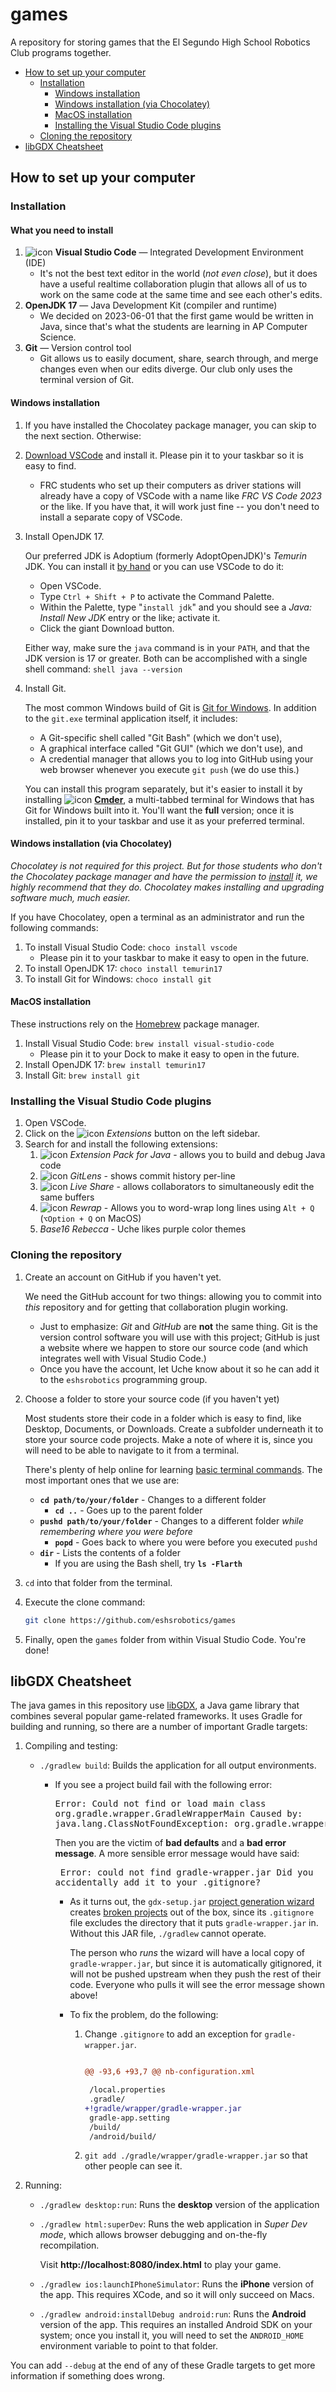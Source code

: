 # games
A repository for storing games that the El Segundo High School Robotics Club
programs together.

- [How to set up your computer](#how-to-set-up-your-computer)
  - [Installation](#installation)
    - [Windows installation](#windows-installation)
    - [Windows installation (via Chocolatey)](#windows-installation-via-chocolatey)
    - [MacOS installation](#macos-installation)
    - [Installing the Visual Studio Code plugins](#installing-the-Visual-Studio-Code-plugins)
  - [Cloning the repository](#cloning-the-repository)
- [libGDX Cheatsheet](#libgdx-cheatsheet)

## How to set up your computer

### Installation
#### What you need to install
1. ![icon](docs/vscode.png) **Visual Studio Code** — Integrated Development Environment (IDE)
    - It's not the best text editor in the world (_not even close_), but it
      does have a useful realtime collaboration plugin that allows all of us
      to work on the same code at the same time and see each other's edits.
2. **OpenJDK 17** — Java Development Kit (compiler and runtime)
    - We decided on 2023-06-01 that the first game would be written in Java,
      since that's  what the students are learning in AP Computer Science.
3. **Git** — Version control tool
    - Git allows us to easily document, share, search through, and merge
      changes even when our edits diverge.  Our club only uses the terminal
      version of Git.

#### Windows installation
1. If you have installed the Chocolatey package manager, you can skip to the
   next section.  Otherwise:
2. [Download VSCode](https://code.visualstudio.com) and install it.  Please
   pin it to your taskbar so it is easy to find.
    - FRC students who set up their computers as driver stations will already
      have a copy of VSCode with a name like *FRC VS Code 2023* or the like.
      If you have that, it will work just fine -- you don't need to install a
      separate copy of VSCode.
3. Install OpenJDK 17.

    Our preferred JDK is Adoptium (formerly AdoptOpenJDK)'s _Temurin_ JDK.
    You can install it [by hand](https://adoptium.net/download/) or you can
    use VSCode to do it:

    - Open VSCode.
    - Type `Ctrl + Shift + P` to activate the Command Palette.
    - Within the Palette, type "`install jdk`" and you should see a *Java:
       Install New JDK* entry or the like; activate it.
    - Click the giant Download button.

    Either way, make sure the `java` command is in your `PATH`, and that the
    JDK version is 17 or greater.  Both can be accomplished with a single
    shell command:
        ```shell
        java --version
        ```
4. Install Git.

   The most common Windows build of Git is [Git for
   Windows](https://gitforwindows.org/).  In addition to the `git.exe`
   terminal application itself, it includes:

   - A Git-specific shell called "Git Bash" (which we don't use),
   - A graphical interface called "Git GUI" (which we don't use), and
   - A credential manager that allows you to log into GitHub using your web
     browser whenever you execute `git push` (we do use this.)

   You can install this program separately, but it's easier to install it by
   installing ![icon](docs/cmder.png) **[Cmder](https://cmder.app/)**, a multi-tabbed terminal for
   Windows that has Git for Windows built into it.  You'll want the **full**
   version; once it is installed, pin it to your taskbar and use it as your
   preferred terminal.

#### Windows installation (via Chocolatey)
*Chocolatey is not required for this project.  But for those students who
don't the Chocolatey package manager and have the permission to
[install](https://chocolatey.org/install) it, we highly recommend that they
do.  Chocolatey makes installing and upgrading software much, much easier.*

If you have Chocolatey, open a terminal as an administrator and run the
following commands:

1. To install Visual Studio Code: `choco install vscode`
    - Please pin it to your taskbar to make it easy to open in the future.
2. To install OpenJDK 17: `choco install temurin17`
3. To install Git for Windows: `choco install git`
#### MacOS installation
These instructions rely on the [Homebrew](https://brew.sh) package manager.

1. Install Visual Studio Code: `brew install visual-studio-code`
    - Please pin it to your Dock to make it easy to open in the future.
2. Install OpenJDK 17: `brew install temurin17`
3. Install Git: `brew install git`

### Installing the Visual Studio Code plugins
1. Open VSCode.
2. Click on the ![icon](docs/extensions.png) *Extensions* button on the left sidebar.
3. Search for and install the following extensions:
    1. ![icon](docs/extension-pack-for-java.png) _Extension Pack for Java_ -
       allows you to build and debug Java code
    2. ![icon](docs/gitlens.png) _GitLens_ - shows commit history per-line
    3. ![icon](docs/live-share.png) _Live Share_ - allows collaborators to
       simultaneously edit the same buffers
    4. ![icon](docs/rewrap.png) _Rewrap_ - Allows you to word-wrap long lines
       using `Alt + Q` (`⌥Option + Q` on MacOS)
    5. _Base16 Rebecca_ - Uche likes purple color themes

### Cloning the repository
1. Create an account on GitHub if you haven't yet.

    We need the GitHub account for two things: allowing you to commit into
    _this_ repository and for getting that collaboration plugin working.

    - Just to emphasize: *Git* and *GitHub* are **not** the same thing.  Git
      is the version control software you will use with this project; GitHub
      is just a website where we happen to store our source code (and which
      integrates well with Visual Studio Code.)
    - Once you have the account, let Uche know about it so he can add it to
      the `eshsrobotics` programming group.

2. Choose a folder to store your source code (if you haven't yet)

   Most students store their code in a folder which is easy to find, like
   Desktop, Documents, or Downloads.  Create a subfolder underneath it to
   store your source code projects.  Make a note of where it is, since you
   will need to be able to navigate to it from a terminal.

   There's plenty of help online for learning [basic terminal
   commands](https://developer.mozilla.org/en-US/docs/Learn/Tools_and_testing/Understanding_client-side_tools/Command_line#basic_built-in_terminal_commands).
   The most important ones that we use are:

   - **`cd path/to/your/folder`** - Changes to a different folder
       - **`cd ..`** - Goes up to the parent folder
   - **`pushd path/to/your/folder`** - Changes to a different folder *while
     remembering where you were before*
       - **`popd`** - Goes back to where you were before you executed `pushd`
   - **`dir`** - Lists the contents of a folder
       - If you are using the Bash shell, try **`ls -Flarth`**

3. `cd` into that folder from the terminal.
4. Execute the clone command:
    ```sh
    git clone https://github.com/eshsrobotics/games
    ```
5. Finally, open the `games` folder from within Visual Studio Code.  You're done!

## libGDX Cheatsheet

The java games in this repository use [libGDX](https://libgdx.com), a Java game
library that combines several popular game-related frameworks.  It uses Gradle
for building and running, so there are a number of important Gradle targets:

1. Compiling and testing:
    - `./gradlew build`: Builds the application for all output environments.
        - If you see a project build fail with the following error:
                <pre>
                  Error: Could not find or load main class org.gradle.wrapper.GradleWrapperMain
                  Caused by: java.lang.ClassNotFoundException: org.gradle.wrapper.GradleWrapperMain
                </pre>
          Then you are the victim of **bad defaults** and a **bad error
          message**.  A more sensible error message would have said:
                <pre>
                  Error: could not find gradle-wrapper.jar
                  Did you accidentally add it to your .gitignore?
                </pre>

            - As it turns out, the `gdx-setup.jar` [project generation
              wizard](https://libgdx.com/wiki/start/project-generation) creates
              [broken
              projects](https://support.snyk.io/hc/en-us/articles/360007745957-Snyk-test-Could-not-find-or-load-main-class-org-gradle-wrapper-GradleWrapperMain)
              out of the box, since its `.gitignore` file excludes the directory
              that it puts `gradle-wrapper.jar` in.  Without this JAR file,
              `./gradlew` cannot operate.

              The person who _runs_ the wizard will have a local copy of
              `gradle-wrapper.jar`, but since it is automatically gitignored,
              it will not be pushed upstream when they push the rest of their
              code.  Everyone who pulls it will see the error message shown
              above!

            - To fix the problem, do the following:

                1. Change `.gitignore` to add an exception for
                   `gradle-wrapper.jar`.

                   ``` diff

                   @@ -93,6 +93,7 @@ nb-configuration.xml

                    /local.properties
                    .gradle/
                   +!gradle/wrapper/gradle-wrapper.jar
                    gradle-app.setting
                    /build/
                    /android/build/

                   ```
                1. `git add ./gradle/wrapper/gradle-wrapper.jar` so that other
                   people can see it.

1. Running:
    - `./gradlew desktop:run`: Runs the **desktop** version of the application
    - `./gradlew html:superDev`: Runs the web application in _Super Dev mode_,
      which allows browser debugging and on-the-fly recompilation.

      Visit **http://localhost:8080/index.html** to play your game.
    - `./gradlew ios:launchIPhoneSimulator`: Runs the **iPhone** version of the
      app.  This requires XCode, and so it will only succeed on Macs.
    - `./gradlew android:installDebug android:run`: Runs the **Android** version
      of the app.  This requires an installed Android SDK on your system; once
      you install it, you will need to set the `ANDROID_HOME` environment
      variable to point to that folder.

You can add `--debug` at the end of any of these Gradle targets to get more
information if something does wrong.